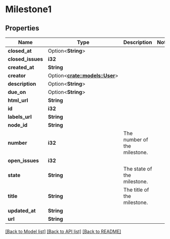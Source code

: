 # Milestone1

## Properties

Name | Type | Description | Notes
------------ | ------------- | ------------- | -------------
**closed_at** | Option<**String**> |  | 
**closed_issues** | **i32** |  | 
**created_at** | **String** |  | 
**creator** | Option<[**crate::models::User**](User.md)> |  | 
**description** | Option<**String**> |  | 
**due_on** | Option<**String**> |  | 
**html_url** | **String** |  | 
**id** | **i32** |  | 
**labels_url** | **String** |  | 
**node_id** | **String** |  | 
**number** | **i32** | The number of the milestone. | 
**open_issues** | **i32** |  | 
**state** | **String** | The state of the milestone. | 
**title** | **String** | The title of the milestone. | 
**updated_at** | **String** |  | 
**url** | **String** |  | 

[[Back to Model list]](../README.md#documentation-for-models) [[Back to API list]](../README.md#documentation-for-api-endpoints) [[Back to README]](../README.md)


